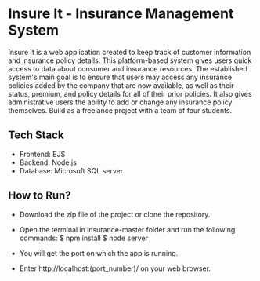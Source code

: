 # Insure It - Insurance Management System
Insure It is a web application created to keep track of customer information and insurance policy details. This platform-based system gives users quick access to data about consumer and insurance resources. The established system's main goal is to ensure that users may access any insurance policies added by the company that are now available, as well as their status, premium, and policy details for all of their prior policies. It also gives administrative users the ability to add or change any insurance policy themselves. Build as a freelance project with a team of four students.

## Tech Stack
- Frontend: EJS
- Backend: Node.js
- Database: Microsoft SQL server

## How to Run?
- Download the zip file of the project or clone the repository.
- Open the terminal in insurance-master folder and run the following commands:
  $ npm install
  $ node server
  
- You will get the port on which the app is running.
- Enter http://localhost:(port_number)/ on your web browser.

